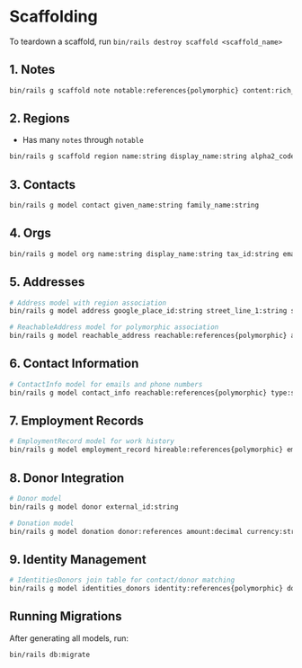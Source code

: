 # Scaffolding

To teardown a scaffold, run `bin/rails destroy scaffold <scaffold_name>`

## 1. Notes

```bash
bin/rails g scaffold note notable:references{polymorphic} content:rich_text
```

## 2. Regions

- Has many `notes` through `notable`

```bash
bin/rails g scaffold region name:string display_name:string alpha2_code_iso3166:string:uniq numeric_code_iso3166:string notes:references{polymorphic}
```

## 3. Contacts

```bash
bin/rails g model contact given_name:string family_name:string
```

## 4. Orgs

```bash
bin/rails g model org name:string display_name:string tax_id:string email:string phone:string
```

## 5. Addresses

```bash
# Address model with region association
bin/rails g model address google_place_id:string street_line_1:string street_line_2:string locale:string postal_code:string region:references

# ReachableAddress model for polymorphic association
bin/rails g model reachable_address reachable:references{polymorphic} address:references is_primary:boolean type:string
```

## 6. Contact Information

```bash
# ContactInfo model for emails and phone numbers
bin/rails g model contact_info reachable:references{polymorphic} type:string value:string is_primary:boolean
```

## 7. Employment Records

```bash
# EmploymentRecord model for work history
bin/rails g model employment_record hireable:references{polymorphic} employer:references employer_type:string occupation:string is_current:boolean start_date:date end_date:date
```

## 8. Donor Integration

```bash
# Donor model
bin/rails g model donor external_id:string

# Donation model
bin/rails g model donation donor:references amount:decimal currency:string donation_date:datetime campaign_id:integer payment_method:string status:string
```

## 9. Identity Management

```bash
# IdentitiesDonors join table for contact/donor matching
bin/rails g model identities_donors identity:references{polymorphic} donor:references is_primary:boolean
```

## Running Migrations

After generating all models, run:

```bash
bin/rails db:migrate
```
